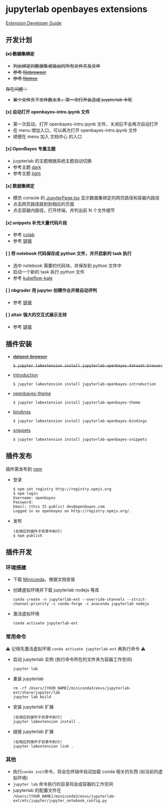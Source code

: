 # jupyterlab openbayes extensions

[Extension Developer Guide](https://jupyterlab.readthedocs.io/en/stable/developer/extension_dev.html)

## 开发计划

#### <s>[x] 数据集绑定
- 列出绑定的数据集或输出的所有文件夹及文件
- 参考 [filebrowser](https://github.com/jupyterlab/jupyterlab/tree/master/packages/filebrowser-extension)
- 参考 [filetree](https://github.com/youngthejames/jupyterlab_filetree)

存在问题：

-  某个文件夹下文件数太多，第一次打开会造成 juypterlab 卡死</s>

#### [x] 自动打开 openbayes-intro.ipynb 文件
- 第一次启动，打开 openbayes-intro.ipynb 文件，关闭后不会再次自动打开
- 在 menu 增加入口，可以再次打开 openbayes-intro.ipynb 文件
- 顺便在 menu 加入 文档中心 的入口

#### [x] OpenBayes 专属主题
- juypterlab 的主题根据系统主题自动切换
- 参考主题 [dark](https://github.com/jupyterlab/jupyterlab/tree/master/packages/theme-dark-extension)
- 参考主题 [light](https://github.com/jupyterlab/jupyterlab/tree/master/packages/theme-light-extension)

#### [x] 数据集绑定
- 模仿 console 的 [JupyterPage.tsx](https://github.com/signcl/openbayes-console/blob/573a48e92e09d7032f36258c095f4912023f2699/src/pages/JupyterPage.tsx) 显示数据集绑定的网页路径和容器内路径
- 点击网页路径跳到到相应的页面
- 点击容器内路径，打开终端，并列出前 N 个文件细节

#### [x] snippets 补充大量代码片段
- 参考 [colab](https://colab.research.google.com)
- 参考 [链接](https://jupyter-contrib-nbextensions.readthedocs.io/en/latest/nbextensions/snippets_menu/readme.html)

#### [ ] 将 notebook 代码保存成 python 文件，并开启新的 task 执行
- 选中 notebook 需要的代码块，并保存到 python 文件中
- 启动一个新的 task 执行 python 文件
- 参考 [kubeflow-kale](https://github.com/kubeflow-kale/jupyterlab-kubeflow-kale)

#### [ ] nbgrader 用 jupyter 创建作业并做自动评判 
- 参考 [链接](https://nbgrader.readthedocs.io/en/stable/)

#### [ ] altair 强大的交互式展示支持
- 参考 [链接](https://towardsdatascience.com/jupyter-superpower-interactive-visualization-combo-with-python-ffc0adb37b7b)

## 插件安装

- <s>[dataset-browser](https://github.com/signcl/openbayes-jupyterlab-extensions/tree/master/jupyterlab-openbayes-dataset-browser)

	`$ jupyter labextension install jupyterlab-openbayes-dataset-browser`</s>
	
- [introduction](https://github.com/signcl/openbayes-jupyterlab-extensions/tree/master/jupyterlab-openbayes-introduction)

	`$ jupyter labextension install jupyterlab-openbayes-introduction`

- [openbayes-theme](https://github.com/signcl/openbayes-jupyterlab-extensions/tree/master/jupyterlab-openbayes-theme)

 	 `$ jupyter labextension install jupyterlab-openbayes-theme`

- [bindings](https://github.com/signcl/openbayes-jupyterlab-extensions/tree/master/jupyterlab-openbayes-bindings)

 	 `$ jupyter labextension install jupyterlab-openbayes-bindings`
 	 
- [snippets](https://github.com/signcl/openbayes-jupyterlab-extensions/tree/master/jupyterlab-openbayes-snippets)

 	 `$ jupyter labextension install jupyterlab-openbayes-snippets`

## 插件发布
 
  插件需发布到 [npm](https://www.npmjs.com)

- 登录

    ```
    $ npm set registry http://registry.npmjs.org
    $ npm login
    Username: openbayes
    Password: 
    Email: (this IS public) dev@openbayes.com
    Logged in as openbayes on http://registry.npmjs.org/.
    ```
    
- 发布

    ```
    (在相应的插件子目录中执行)
    $ npm publish
    ```

## 插件开发

### 环境搭建

- 下载 [Miniconda](https://docs.conda.io/en/latest/miniconda.html)，根据文档安装
	
- 创建虚拟环境并下载 jupyterlab nodejs 等库

	```
	conda create -n jupyterlab-ext --override-channels --strict-channel-priority -c conda-forge -c anaconda jupyterlab nodejs
	```
	
- 激活虚拟环境

	```
	conda activate jupyterlab-ext
	```

### 常用命令

⚠️ 记得先激活虚拟环境 `conda activate jupyterlab-ext` 再执行命令 ⚠️
	
- 启动 jupyterlab 实例 (执行命令所在的文件夹为容器工作空间)

	```
	jupyter lab
	```
	
- 重装 jupyterlab

	```
	rm -rf /Users/[YOUR_NAME]/miniconda3/envs/jupyterlab-ext/share/jupyter/lab 
	jupyter lab build
	```
	
- 安装 jupyterlab 扩展

	```
	(在相应的插件子目录中执行)
	jupyter labextension install .
	```

- 链接 jupyterlab 扩展
	
	```
	(在相应的插件子目录中执行)
	jupyter labextension link .
	```
 
### 其他
- 执行`conda init`命令，将会在终端中自动加载 conda 相关的东西 (如当前的虚拟环境)
- `jupyter lab` 命令执行的目录将会成容器的工作空间 <br/>
- jupyterlab 的配置文件在 `/Users/[YOUR_NAME]/miniconda3/envs/jupyterlab-ext/etc/jupyter/jupyter_notebook_config.py` 
